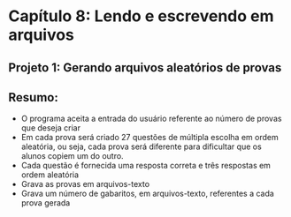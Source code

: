 # Capítulo 8: Lendo e escrevendo em arquivos
## Projeto 1: Gerando arquivos aleatórios de provas
## Resumo:
- O programa aceita a entrada do usuário referente ao número de provas que deseja criar
- Em cada prova será criado 27 questões de múltipla escolha em ordem aleatória, ou seja, cada prova será diferente para dificultar que os alunos copiem um do outro.
- Cada questão é fornecida uma resposta correta e três respostas em ordem aleatória
- Grava as provas em arquivos-texto
- Grava um número de gabaritos, em arquivos-texto, referentes a cada prova gerada